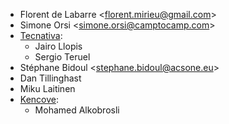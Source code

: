 - Florent de Labarre \<<florent.mirieu@gmail.com>\>
- Simone Orsi \<<simone.orsi@camptocamp.com>\>
- [Tecnativa](https://www.tecnativa.com/):
  - Jairo Llopis
  - Sergio Teruel
- Stéphane Bidoul \<<stephane.bidoul@acsone.eu>\>
- Dan Tillinghast
- Miku Laitinen
- [Kencove](https://www.kencove.com/):
  - Mohamed Alkobrosli
